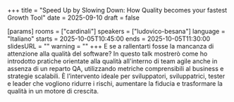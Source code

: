 +++
title = "Speed Up by Slowing Down: How Quality becomes your fastest Growth Tool"
date = 2025-09-10
draft = false

[params]
rooms = ["cardinali"]
speakers = ["ludovico-besana"]
language = "Italiano"
starts = 2025-10-05T10:45:00
ends = 2025-10-05T11:30:00
slidesURL = ""
warning = ""
+++
E se a rallentarti fosse la mancanza di attenzione alla qualità del software? In questo talk mostrerò come ho introdotto pratiche orientate alla qualità all'interno di team agile anche in assenza di un reparto QA, utilizzando metriche comprensibili al business e strategie scalabili. È l’intervento ideale per sviluppatori, sviluppatrici, tester e leader che vogliono ridurre i rischi, aumentare la fiducia e trasformare la qualità in un motore di crescita.
